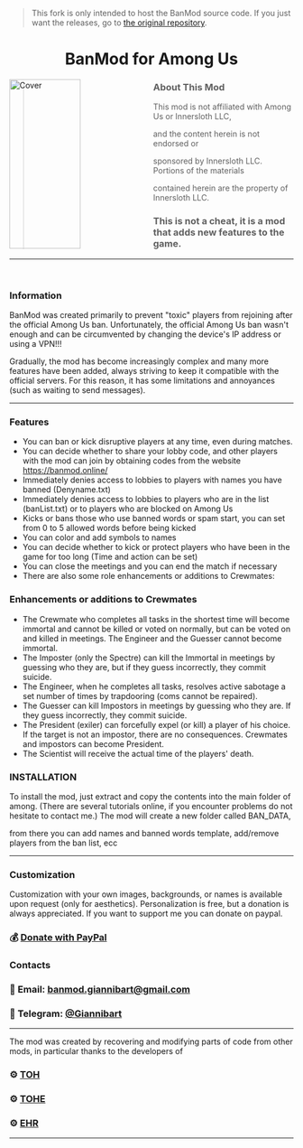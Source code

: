 > This fork is only intended to host the BanMod source code. If you just want the releases, go to [the original repository](https://github.com/GianniBart/BanMod).

<h1 align="center">BanMod for Among Us</h1>

<img align="left" alt="Cover" src="/newimage.png" width="50%" height="300" />
<p align="right">

> ### About This Mod
> 
> This mod is not affiliated with Among Us or Innersloth LLC,
> 
> and the content herein is not endorsed or
> 
> sponsored by Innersloth LLC. Portions of the materials
> 
> contained herein are the property of Innersloth LLC.
> 
> ### This is not a cheat, it is a mod that adds new features to the game.

---
<br>

### Information

BanMod was created primarily to prevent "toxic" players from rejoining after the official Among Us ban.
Unfortunately, the official Among Us ban wasn't enough
and can be circumvented by changing the device's IP address or using a VPN!!!

Gradually, the mod has become increasingly complex and many more features have been added,
always striving to keep it compatible with the official servers. For this reason, it has some limitations and annoyances
(such as waiting to send messages).

---
### Features
  - You can ban or kick disruptive players at any time, even during matches.
  - You can decide whether to share your lobby code, and other players with the mod can join by obtaining codes from the website https://banmod.online/
  - Immediately denies access to lobbies to players with names you have banned (Denyname.txt)
  - Immediately denies access to lobbies to players who are in the list (banList.txt) or to players who are blocked on Among Us
  - Kicks or bans those who use banned words or spam start, you can set from 0 to 5 allowed words before being kicked
  - You can color and add symbols to names
  - You can decide whether to kick or protect players who have been in the game for too long (Time and action can be set)
  - You can close the meetings and you can end the match if necessary
  - There are also some role enhancements or additions to Crewmates:
### Enhancements or additions to Crewmates
  - The Crewmate who completes all tasks in the shortest time will become immortal and cannot be killed or voted on normally, but can be voted on and killed in meetings. The Engineer and the Guesser cannot become immortal.
  - The Imposter (only the Spectre) can kill the Immortal in meetings by guessing who they are, but if they guess incorrectly, they commit suicide.
  - The Engineer, when he completes all tasks, resolves active sabotage a set number of times by trapdooring (coms cannot be repaired).
  - The Guesser can kill Impostors in meetings by guessing who they are. If they guess incorrectly, they commit suicide.
  - The President (exiler) can forcefully expel (or kill) a player of his choice. If the target is not an impostor, there are no consequences. Crewmates and impostors can become President.
  - The Scientist will receive the actual time of the players' death.

### INSTALLATION

To install the mod, just extract and copy the contents into the main folder of among.
(There are several tutorials online, if you encounter problems do not hesitate to contact me.)
The mod will create a new folder called BAN_DATA,

from there you can add names and banned words template, add/remove players from the ban list, ecc

---
### Customization 
Customization with your own images, backgrounds, or names is available upon request (only for aesthetics).
Personalization is free, but a donation is always appreciated.
If you want to support me you can donate on paypal.

### 💰 [Donate with PayPal](https://www.paypal.com/donate/?hosted_button_id=AQTKF6FGQLPCL)

### Contacts 
### 📧 Email: [banmod.giannibart@gmail.com](banmod.giannibart@gmail.com)  
### 💬 Telegram: [@Giannibart](https://t.me/Giannibart)
---
The mod was created by recovering and modifying parts of code from other mods, in particular thanks to the developers of
### ⚙️ [TOH](https://github.com/tukasa0001/TownOfHost)
### ⚙️ [TOHE](https://github.com/KARPED1EM/TownOfHostEdited)
### ⚙️ [EHR](https://github.com/Gurge44/EndlessHostRoles/tree/main)
---


